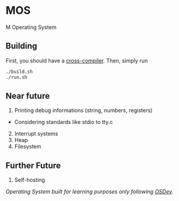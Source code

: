 # MOS
M Operating System

## Building
First, you should have a [cross-compiler](http://wiki.osdev.org/GCC_Cross-Compiler). Then, simply run
```bash
./build.sh
./run.sh
```

## Near future
1. Printing debug informations (string, numbers, registers)
  * Considering standards like stdio to tty.c
2. Interrupt systems
3. Heap
4. Filesystem

## Further Future
1. Self-hosting

*Operating System built for learning purposes only following [OSDev](http://wiki.osdev.org/).*
